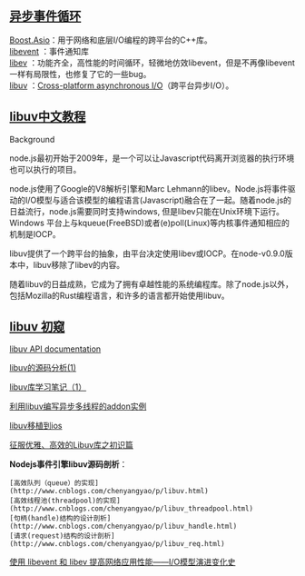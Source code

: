 ## [异步事件循环](http://www.cnblogs.com/lidabo/p/5514155.html)

[Boost.Asio]([Boost.Asio](http://think-async.com/))：用于网络和底层I/O编程的跨平台的C++库。  
[libevent](http://libevent.org/) ：事件通知库  
[libev](http://libev.schmorp.de/) ：功能齐全，高性能的时间循环，轻微地仿效libevent，但是不再像libevent一样有局限性，也修复了它的一些bug。  
[libuv](https://github.com/libuv/libuv) ：[Cross-platform asynchronous I/O](http://libuv.org/)（跨平台异步I/O）。  

## [libuv中文教程](http://luohaha.github.io/Chinese-uvbook/source/introduction.html)
Background

node.js最初开始于2009年，是一个可以让Javascript代码离开浏览器的执行环境也可以执行的项目。

node.js使用了Google的V8解析引擎和Marc Lehmann的libev。Node.js将事件驱动的I/O模型与适合该模型的编程语言(Javascript)融合在了一起。随着node.js的日益流行，node.js需要同时支持windows, 但是libev只能在Unix环境下运行。Windows 平台上与kqueue(FreeBSD)或者(e)poll(Linux)等内核事件通知相应的机制是IOCP。

libuv提供了一个跨平台的抽象，由平台决定使用libev或IOCP。在node-v0.9.0版本中，libuv移除了libev的内容。

随着libuv的日益成熟，它成为了拥有卓越性能的系统编程库。除了node.js以外，包括Mozilla的Rust编程语言，和许多的语言都开始使用libuv。

## [libuv 初窥](http://blog.codingnow.com/2012/01/libuv.html)
[libuv API documentation](http://docs.libuv.org/en/v1.x/)

[libuv的源码分析(1)](http://www.cnblogs.com/watercoldyi/p/5675180.html)

[libuv库学习笔记（1）](http://blog.csdn.net/paohui0134/article/details/51636618)

[利用libuv编写异步多线程的addon实例](https://cnodejs.org/topic/519ceb5263e9f8a542c19764)

[libuv移植到ios](http://www.aichengxu.com/ios/5415195.htm)

[征服优雅、高效的Libuv库之初识篇](http://www.jianshu.com/p/98eb18ed6149)

**Nodejs事件引擎libuv源码剖析**：

	[高效队列（queue）的实现](http://www.cnblogs.com/chenyangyao/p/libuv.html)  
	[高效线程池(threadpool)的实现](http://www.cnblogs.com/chenyangyao/p/libuv_threadpool.html)  
	[句柄(handle)结构的设计剖析](http://www.cnblogs.com/chenyangyao/p/libuv_handle.html)  
	[请求(request)结构的设计剖析](http://www.cnblogs.com/chenyangyao/p/libuv_req.html)  

[使用 libevent 和 libev 提高网络应用性能——I/O模型演进变化史](http://blog.csdn.net/hguisu/article/details/38638183)
